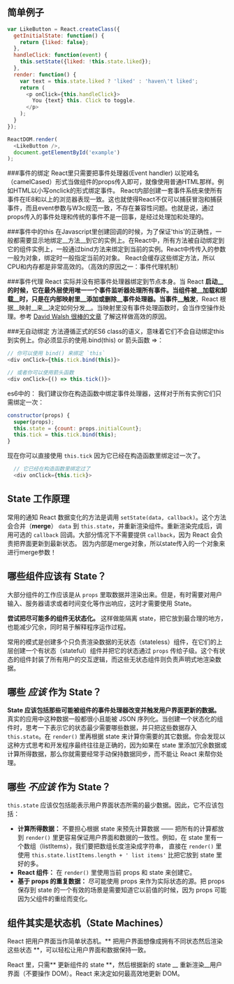 ## 简单例子

```javascript
var LikeButton = React.createClass({
  getInitialState: function() {
    return {liked: false};
  },
  handleClick: function(event) {
    this.setState({liked: !this.state.liked});
  },
  render: function() {
    var text = this.state.liked ? 'liked' : 'haven\'t liked';
    return (
      <p onClick={this.handleClick}>
        You {text} this. Click to toggle.
      </p>
    );
  }
});

ReactDOM.render(
  <LikeButton />,
  document.getElementById('example')
);
```

###事件的绑定
  React里只需要把事件处理器(Event handler) 以驼峰名（camelCased）形式当做组件的props传入即可，就像使用普通HTML那样。例如HTML以小写onclick的形式绑定事件。
  React内部创建一套事件系统来使所有事件在IE8和以上的浏览器表现一致。这也就使得React不仅可以捕获冒泡和捕获事件，而且event参数与W3c规范一致，不存在兼容性问题。也就是说，通过props传入的事件处理和传统的事件不是一回事，是经过处理加和处理的。

###事件中的this
  在Javascript里创建回调的时候，为了保证'this'的正确性，一般都需要显示地绑定__方法__到它的实例上。在React中，所有方法被自动绑定到它的组件实例上，一般通过bind方法来绑定到当前的实例。React中传传入的参数一般为对象，绑定时一般指定当前的对象。
  React会缓存这些绑定方法，所以CPU和内存都是非常高效的。（高效的原因之一：事件代理机制）


###事件代理
  React 实际并没有把事件处理器绑定到节点本身。当 React __启动__的时候，它在最外层使用唯一一个事件监听器处理所有事件。当组件被__加载和卸载__时，只是在内部映射里__添加或删除__事件处理器。当事件__触发__，React 根据__映射__来__决定如何分发__。当映射里没有事件处理函数时，会当作空操作处理。参考 [David Walsh 很棒的文章](http://davidwalsh.name/event-delegate) 了解这样做高效的原因。

###无自动绑定
  方法遵循正式的ES6 class的语义，意味着它们不会自动绑定this到实例上。你必须显示的使用.bind(this) or 箭头函数 =>：
  
  ```javascript
  // 你可以使用 bind() 来绑定 `this`
  <div onClick={this.tick.bind(this)}>

  // 或者你可以使用箭头函数
  <div onClick={() => this.tick()}>
  ```
  
  es6中的：
  我们建议你在构造函数中绑定事件处理器，这样对于所有实例它们只需绑定一次：
  ```javascript
  constructor(props) {
    super(props);
    this.state = {count: props.initialCount};
    this.tick = this.tick.bind(this);
  }
  ```

  现在你可以直接使用 `this.tick` 因为它已经在构造函数里绑定过一次了。
  ```javascript
    // 它已经在构造函数里绑定过了
    <div onClick={this.tick}>
  ```


## State 工作原理

常用的通知 React 数据变化的方法是调用 `setState(data, callback)`。这个方法会合并（__merge__） `data` 到 `this.state`，并重新渲染组件。重新渲染完成后，调用可选的 `callback` 回调。大部分情况下不需要提供 `callback`，因为 React 会负责把界面更新到最新状态。
因为内部是merge对象，所以state传入的一个对象来进行merge参数！

## 哪些组件应该有 State？

大部分组件的工作应该是从 `props` 里取数据并渲染出来。但是，有时需要对用户输入、服务器请求或者时间变化等作出响应，这时才需要使用 State。

**尝试把尽可能多的组件无状态化。** 这样做能隔离 state，把它放到最合理的地方，也能减少冗余，同时易于解释程序运作过程。

常用的模式是创建多个只负责渲染数据的无状态（stateless）组件，在它们的上层创建一个有状态（stateful）组件并把它的状态通过 `props` 传给子级。这个有状态的组件封装了所有用户的交互逻辑，而这些无状态组件则负责声明式地渲染数据。

## 哪些 *应该* 作为 State？

**State 应该包括那些可能被组件的事件处理器改变并触发用户界面更新的数据。** 真实的应用中这种数据一般都很小且能被 JSON 序列化。当创建一个状态化的组件时，思考一下表示它的状态最少需要哪些数据，并只把这些数据存入 `this.state`。在 `render()` 里再根据 state 来计算你需要的其它数据。你会发现以这种方式思考和开发程序最终往往是正确的，因为如果在 state 里添加冗余数据或计算所得数据，那么你就需要经常手动保持数据同步，而不能让 React 来帮你处理。

## 哪些 *不应该* 作为 State？

`this.state` 应该仅包括能表示用户界面状态所需的最少数据。因此，它不应该包括：

* **计算所得数据：** 不要担心根据 state 来预先计算数据 —— 把所有的计算都放到 `render()` 里更容易保证用户界面和数据的一致性。例如，在 state 里有一个数组（listItems），我们要把数组长度渲染成字符串， 直接在 `render()` 里使用 `this.state.listItems.length + ' list items'` 比把它放到 state 里好的多。
* **React 组件：** 在 `render()` 里使用当前 props 和 state 来创建它。
* **基于 props 的重复数据：** 尽可能使用 props 来作为实际状态的源。把 props 保存到 state 的一个有效的场景是需要知道它以前值的时候，因为 props 可能因为父组件的重绘而变化。

## 组件其实是状态机（State Machines）

React 把用户界面当作简单状态机。** 把用户界面想像成拥有不同状态然后渲染这些状态 **，可以轻松让用户界面和数据保持一致。

React 里，只需** 更新组件的 state **，然后根据新的 state __ 重新渲染__用户界面（不要操作 DOM）。React 来决定如何最高效地更新 DOM。